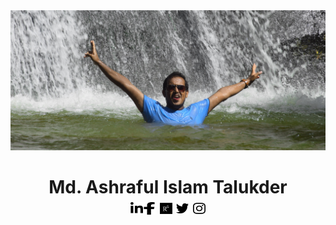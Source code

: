 <img src="images/resized.jpg">
<h1 align = "center">Md. Ashraful Islam Talukder<br> <a href = "https://www.linkedin.com/in/md-ashraful-islam-talukder/"><img src = "images/in.svg" width = "20px" height = "20px"></a><a href = "https://www.facebook.com/ash.talukder/"><img src = "images/facebook.svg" width = "20px" height = "20px"></a>  <a href = "https://www.researchgate.net/profile/Md_Talukder11"><img src = "images/rg.svg" width = "20px" height = "20px"></a>  <a href = "https://twitter.com/ash_talukder"><img src = "images/tw.svg" width = "20px" height = "20px"></a>  <a href = "https://www.instagram.com/ashraful_talukder/"><img src = "images/insta.svg" width = "20px" height = "20px"></a></h1>

<!--
**ashraful-talukder/ashraful-talukder** is a ✨ _special_ ✨ repository because its `README.md` (this file) appears on your GitHub profile.

Here are some ideas to get you started:

- 🔭 I’m currently working on ...
- 🌱 I’m currently learning ... Spring
- 👯 I’m looking to collaborate on ...
- 🤔 I’m looking for help with ...
- 💬 Ask me about ... anything
- 📫 How to reach me: ... show
- 😄 Pronouns: ...
- ⚡ Fun fact: ...
-->
